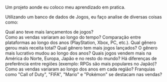Um projeto aonde eu coloco meu aprendizado em pratica.

Utilizando um banco de dados de Jogos, eu faço analise de diversas coisas como:

Qual ano teve mais lançamentos de jogos?  
Como as vendas variaram ao longo do tempo?
Comparação entre plataformas ao longo dos anos (PlayStation, Xbox, PC, etc.).
Qual gênero gerou mais receita total?
Qual gênero tem mais jogos lançados?
O gênero mais lucrativo mudou ao longo dos anos?
Quais jogos vendem mais na América do Norte, Europa, Japão e no resto do mundo?
Há diferenças de preferência entre regiões (exemplo: RPGs são mais populares no Japão)?
Como as vendas variaram ao longo dos anos em cada região?
Franquias como "Call of Duty", "FIFA", "Mario" e "Pokémon" se destacam nas vendas?
